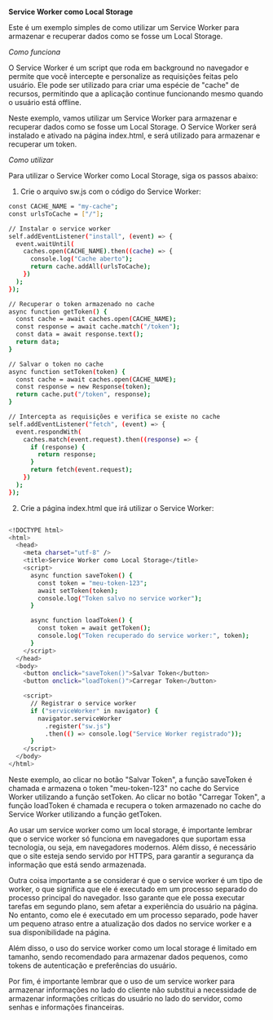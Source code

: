**Service Worker como Local Storage**

Este é um exemplo simples de como utilizar um Service Worker para armazenar e recuperar dados como se fosse um Local Storage.

_Como funciona_

O Service Worker é um script que roda em background no navegador e permite que você intercepte e personalize as requisições feitas pelo usuário. Ele pode ser utilizado para criar uma espécie de "cache" de recursos, permitindo que a aplicação continue funcionando mesmo quando o usuário está offline.

Neste exemplo, vamos utilizar um Service Worker para armazenar e recuperar dados como se fosse um Local Storage. O Service Worker será instalado e ativado na página index.html, e será utilizado para armazenar e recuperar um token.

_Como utilizar_

Para utilizar o Service Worker como Local Storage, siga os passos abaixo:

1. Crie o arquivo sw.js com o código do Service Worker:

```bash
const CACHE_NAME = "my-cache";
const urlsToCache = ["/"];

// Instalar o service worker
self.addEventListener("install", (event) => {
  event.waitUntil(
    caches.open(CACHE_NAME).then((cache) => {
      console.log("Cache aberto");
      return cache.addAll(urlsToCache);
    })
  );
});

// Recuperar o token armazenado no cache
async function getToken() {
  const cache = await caches.open(CACHE_NAME);
  const response = await cache.match("/token");
  const data = await response.text();
  return data;
}

// Salvar o token no cache
async function setToken(token) {
  const cache = await caches.open(CACHE_NAME);
  const response = new Response(token);
  return cache.put("/token", response);
}

// Intercepta as requisições e verifica se existe no cache
self.addEventListener("fetch", (event) => {
  event.respondWith(
    caches.match(event.request).then((response) => {
      if (response) {
        return response;
      }
      return fetch(event.request);
    })
  );
});

```

2. Crie a página index.html que irá utilizar o Service Worker:

```bash

<!DOCTYPE html>
<html>
  <head>
    <meta charset="utf-8" />
    <title>Service Worker como Local Storage</title>
    <script>
      async function saveToken() {
        const token = "meu-token-123";
        await setToken(token);
        console.log("Token salvo no service worker");
      }

      async function loadToken() {
        const token = await getToken();
        console.log("Token recuperado do service worker:", token);
      }
    </script>
  </head>
  <body>
    <button onclick="saveToken()">Salvar Token</button>
    <button onclick="loadToken()">Carregar Token</button>

    <script>
      // Registrar o service worker
      if ("serviceWorker" in navigator) {
        navigator.serviceWorker
          .register("sw.js")
          .then(() => console.log("Service Worker registrado"));
      }
    </script>
  </body>
</html>

```

Neste exemplo, ao clicar no botão "Salvar Token", a função saveToken é chamada e armazena o token "meu-token-123" no cache do Service Worker utilizando a função setToken. Ao clicar no botão "Carregar Token", a função loadToken é chamada e recupera o token armazenado no cache do Service Worker utilizando a função getToken.

Ao usar um service worker como um local storage, é importante lembrar que o service worker só funciona em navegadores que suportam essa tecnologia, ou seja, em navegadores modernos. Além disso, é necessário que o site esteja sendo servido por HTTPS, para garantir a segurança da informação que está sendo armazenada.

Outra coisa importante a se considerar é que o service worker é um tipo de worker, o que significa que ele é executado em um processo separado do processo principal do navegador. Isso garante que ele possa executar tarefas em segundo plano, sem afetar a experiência do usuário na página. No entanto, como ele é executado em um processo separado, pode haver um pequeno atraso entre a atualização dos dados no service worker e a sua disponibilidade na página.

Além disso, o uso do service worker como um local storage é limitado em tamanho, sendo recomendado para armazenar dados pequenos, como tokens de autenticação e preferências do usuário.

Por fim, é importante lembrar que o uso de um service worker para armazenar informações no lado do cliente não substitui a necessidade de armazenar informações críticas do usuário no lado do servidor, como senhas e informações financeiras.
